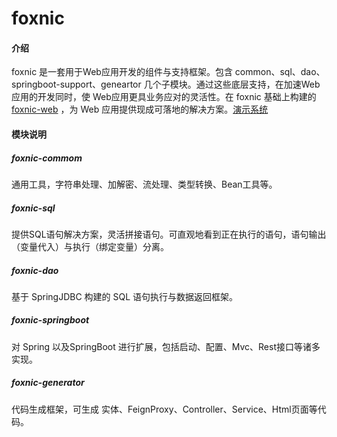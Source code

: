 # foxnic

#### 介绍
foxnic 是一套用于Web应用开发的组件与支持框架。包含 common、sql、dao、springboot-support、geneartor 几个子模块。通过这些底层支持，在加速Web应用的开发同时，使 Web应用更具业务应对的灵活性。在 foxnic 基础上构建的 [foxnic-web](https://gitee.com/LeeFJ/foxnic-web) ，为 Web 应用提供现成可落地的解决方案。[演示系统](http://eam-demo.rainbooow.com:26788/login.html)

#### 模块说明

##### foxnic-commom
通用工具，字符串处理、加解密、流处理、类型转换、Bean工具等。

##### foxnic-sql 
提供SQL语句解决方案，灵活拼接语句。可直观地看到正在执行的语句，语句输出（变量代入）与执行（绑定变量）分离。

##### foxnic-dao
基于 SpringJDBC 构建的 SQL 语句执行与数据返回框架。

##### foxnic-springboot
对 Spring 以及SpringBoot 进行扩展，包括启动、配置、Mvc、Rest接口等诸多实现。

##### foxnic-generator
代码生成框架，可生成 实体、FeignProxy、Controller、Service、Html页面等代码。

